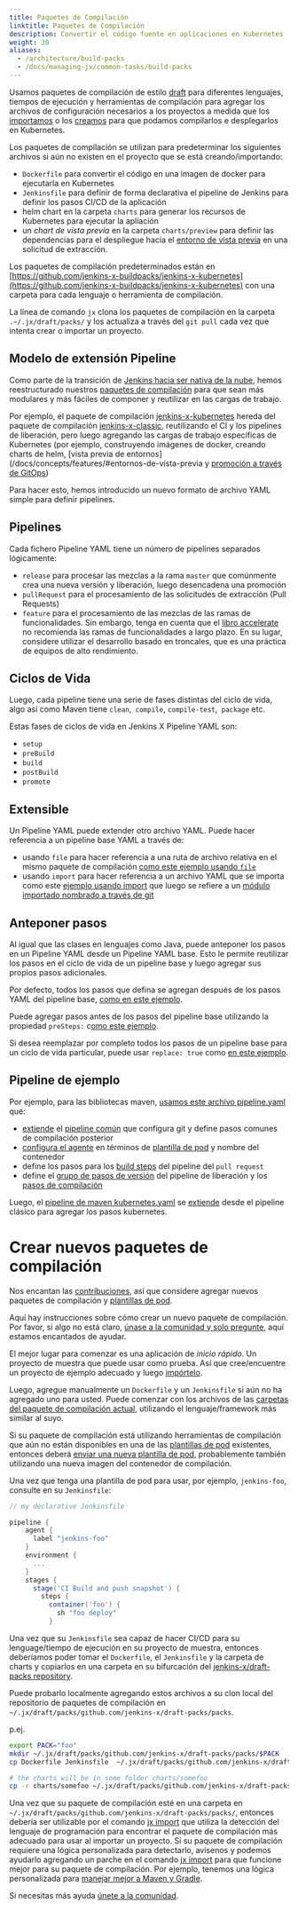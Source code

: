 ```yaml
---
title: Paquetes de Compilación
linktitle: Paquetes de Compilación
description: Convertir el código fuente en aplicaciones en Kubernetes
weight: 30
aliases:
  - /architecture/build-packs
  - /docs/managing-jx/common-tasks/build-packs
---
```


Usamos paquetes de compilación de estilo [draft](https://draft.sh/) para diferentes lenguajes, tiempos de ejecución y herramientas de compilación para agregar los archivos de configuración necesarios a los proyectos a medida que los [importamos](/docs/using-jx/common-tasks/import/) o los [creamos](/docs/using-jx/common-tasks/create-spring/) para que podamos compilarlos e desplegarlos en Kubernetes.

Los paquetes de compilación se utilizan para predeterminar los siguientes archivos si aún no existen en el proyecto que se está creando/importando:

* `Dockerfile` para convertir el código en una imagen de docker para ejecutarla en Kubernetes
* `Jenkinsfile` para definir de forma declarativa el pipeline de Jenkins para definir los pasos CI/CD de la aplicación
* helm chart en la carpeta `charts` para generar los recursos de Kubernetes para ejecutar la apliación
* un _chart de vista previa_ en la carpeta `charts/preview` para definir las dependencias para el despliegue hacia el [entorno de vista previa](/es/docs/concepts/features/#entornos-de-vista-previa) en una solicitud de extracción.

Los paquetes de compilación predeterminados están en [https://github.com/jenkins-x-buildpacks/jenkins-x-kubernetes](https://github.com/jenkins-x-buildpacks/jenkins-x-kubernetes) con una carpeta para cada lenguaje o herramienta de compilación.

La línea de comando `jx` clona los paquetes de compilación en la carpeta `.~/.jx/draft/packs/` y los actualiza a través del `git pull` cada vez que intenta crear o importar un proyecto.

## Modelo de extensión Pipeline

Como parte de la transición de [Jenkins hacia ser nativa de la nube](/docs/managing-jx/common-tasks/cloud-native-jenkins/), hemos reestructurado nuestros [paquetes de compilación](https://github.com/jenkins-x-buildpacks/) para que sean más modulares y más fáciles de componer y reutilizar en las cargas de trabajo.

Por ejemplo, el paquete de compilación [jenkins-x-kubernetes](https://github.com/jenkins-x-buildpacks/jenkins-x-kubernetes) hereda del paquete de compilación [jenkins-x-classic](https://github.com/jenkins-x-buildpacks/jenkins-x-classic), reutilizando el CI y los pipelines de liberación, pero luego agregando las cargas de trabajo específicas de Kubernetes (por ejemplo, construyendo imágenes de docker, creando charts de helm, [vista previa de entornos](/docs/concepts/features/#entornos-de-vista-previa y [promoción a través de GitOps](/docs/concepts/features/#promocion))

Para hacer esto, hemos introducido un nuevo formato de archivo YAML simple para definir pipelines.

## Pipelines

Cada fichero Pipeline YAML tiene un número de pipelines separados lógicamente:

* `release` para procesar las mezclas a la rama `master` que comúnmente crea una nueva versión y liberación, luego desencadena una promoción
* `pullRequest` para el procesamiento de las solicitudes de extracción (Pull Requests)
* `feature` para el procesamiento de las mezclas de las ramas de funcionalidades. Sin embargo, tenga en cuenta que el [libro accelerate](/about/accelerate/) no recomienda las ramas de funcionalidades a largo plazo. En su lugar, considere utilizar el desarrollo basado en troncales, que es una práctica de equipos de alto rendimiento.

## Ciclos de Vida

Luego, cada pipeline tiene una serie de fases distintas del ciclo de vida, algo así como Maven tiene `clean`,` compile`, `compile-test`,` package` etc.

Estas fases de ciclos de vida en Jenkins X Pipeline YAML son:

* `setup`
* `preBuild`
* `build`
* `postBuild`
* `promote`

## Extensible

Un Pipeline YAML puede extender otro archivo YAML. Puede hacer referencia a un pipeline base YAML a través de:

* usando `file` para hacer referencia a una ruta de archivo relativa en el mismo paquete de compilación [como este ejemplo usando `file`](https://github.com/jenkins-x-buildpacks/jenkins-x-classic/blob/f7027df958eb385d50fec0c0368e606a6d5eb9df/packs/maven/pipeline.yaml#L1-L2)
* usando `import` para hacer referencia a un archivo YAML que se importa como este [ejemplo usando import](https://github.com/jenkins-x-buildpacks/jenkins-x-kubernetes/blob/45819e05fa197d9069af682fbbcad0af8d8d605a/packs/maven/pipeline.yaml#L2-L3) que luego se refiere a un [módulo importado nombrado a través de git](https://github.com/jenkins-x-buildpacks/jenkins-x-kubernetes/blob/45819e05fa197d9069af682fbbcad0af8d8d605a/packs/imports.yaml#L2-L4)

## Anteponer pasos

Al igual que las clases en lenguajes como Java, puede anteponer los pasos en un Pipeline YAML desde un Pipeline YAML base. Esto le permite reutilizar los pasos en el ciclo de vida de un pipeline base y luego agregar sus propios pasos adicionales.

Por defecto, todos los pasos que defina se agregan después de los pasos YAML del pipeline base, [como en este ejemplo](https://github.com/jenkins-x/jx/blob/0520fe3d9740cbcb1cc9754e173fe7726219f58e/pkg/jx/cmd/test_data/step_buildpack_apply/inheritence/pipeline.yaml#L7).

Puede agregar pasos antes de los pasos del pipeline base utilizando la propiedad `preSteps:` c[omo este ejemplo](https://github.com/jenkins-x/jx/blob/0520fe3d9740cbcb1cc9754e173fe7726219f58e/pkg/jx/cmd/test_data/step_buildpack_apply/inheritence2/pipeline.yaml#L6).

Si desea reemplazar por completo todos los pasos de un pipeline base para un ciclo de vida particular, puede usar `replace: true` como [en este ejemplo](https://github.com/jenkins-x/jx/blob/0520fe3d9740cbcb1cc9754e173fe7726219f58e/pkg/jx/cmd/test_data/step_buildpack_apply/inheritence2/pipeline.yaml#L11-L14).

## Pipeline de ejemplo

Por ejemplo, para las bibliotecas maven, [usamos este archivo pipeline.yaml](https://github.com/jenkins-x-buildpacks/jenkins-x-classic/blob/f7027df958eb385d50fec0c0368e606a6d5eb9df/packs/maven/pipeline.yaml) que:

* [extiende](https://github.com/jenkins-x-buildpacks/jenkins-x-classic/blob/f7027df958eb385d50fec0c0368e606a6d5eb9df/packs/maven/pipeline.yaml#L1-L2) el [pipeline común](https://github.com/jenkins-x-buildpacks/jenkins-x-classic/blob/f7027df958eb385d50fec0c0368e606a6d5eb9df/packs/pipeline.yaml) que configura git y define pasos comunes de compilación posterior
* [configura el agente](https://github.com/jenkins-x-buildpacks/jenkins-x-classic/blob/f7027df958eb385d50fec0c0368e606a6d5eb9df/packs/maven/pipeline.yaml#L3-L5) en términos de [plantilla de pod](/docs/managing-jx/common-tasks/pod-templates/) y nombre del contenedor
* define los pasos para los [build steps](https://github.com/jenkins-x-buildpacks/jenkins-x-classic/blob/f7027df958eb385d50fec0c0368e606a6d5eb9df/packs/maven/pipeline.yaml#L7-L11) del pipeline del `pull request`
* define el [grupo de pasos de versión](https://github.com/jenkins-x-buildpacks/jenkins-x-classic/blob/f7027df958eb385d50fec0c0368e606a6d5eb9df/packs/maven/pipeline.yaml#L13-L18) del pipeline de liberación y los [pasos de compilación](https://github.com/jenkins-x-buildpacks/jenkins-x-classic/blob/f7027df958eb385d50fec0c0368e606a6d5eb9df/packs/maven/pipeline.yaml#L19-L21)

Luego, el [pipeline de maven kubernetes.yaml](https://github.com/jenkins-x-buildpacks/jenkins-x-kubernetes/blob/45819e05fa197d9069af682fbbcad0af8d8d605a/packs/maven/pipeline.yaml) se [extiende](https://github.com/jenkins-x-buildpacks/jenkins-x-kubernetes/blob/45819e05fa197d9069af682fbbcad0af8d8d605a/packs/maven/pipeline.yaml#L2-L3) desde el pipeline clásico para agregar los pasos kubernetes.

# Crear nuevos paquetes de compilación

Nos encantan las [contribuciones](/community/), así que considere agregar nuevos paquetes de compilación y [plantillas de pod](/docs/managing-jx/common-tasks/pod-templates/).

Aquí hay instrucciones sobre cómo crear un nuevo paquete de compilación. Por favor, si algo no está claro, [únase a la comunidad y solo pregunte](/community/), aquí estamos encantados de ayudar.

El mejor lugar para comenzar es una aplicación de _inicio rápido_. Un proyecto de muestra que puede usar como prueba. Así que cree/encuentre un proyecto de ejemplo adecuado y luego [impórtelo](/developing/import).

Luego, agregue manualmente un `Dockerfile` y un `Jenkinsfile` si aún no ha agregado uno para usted. Puede comenzar con los archivos de las [carpetas del paquete de compilación actual](https://github.com/jenkins-x-buildpacks/jenkins-x-kubernetes/tree/master/packs), utilizando el lenguaje/framework más similar al suyo.

Si su paquete de compilación está utilizando herramientas de compilación que aún no están disponibles en una de las [plantillas de pod](/architecture/pod-templates) existentes, entonces deberá [enviar una nueva plantilla de pod](/docs/managing-jx/common-tasks/pod-templates/#submitting-new-pod-templates), probablemente también utilizando una nueva imagen del contenedor de compilación.

Una vez que tenga una plantilla de pod para usar, por ejemplo, `jenkins-foo`, consulte en su `Jenkinsfile`:

```groovy
// my declarative Jenkinsfile

pipeline {
    agent {
      label "jenkins-foo"
    }
    environment {
      ...
    }
    stages {
      stage('CI Build and push snapshot') {
        steps {
          container('foo') {
            sh "foo deploy"
          }
```
Una vez que su `Jenkinsfile` sea capaz de hacer CI/CD para su lenguage/tiempo de ejecución en su proyecto de muestra, entonces deberíamos poder tomar el `Dockerfile`, el `Jenkinsfile` y la carpeta de charts y copiarlos en una carpeta en su bifurcación del [jenkins-x/draft-packs repository](https://github.com/jenkins-x-buildpacks/jenkins-x-kubernetes).

Puede probarlo localmente agregando estos archivos a su clon local del repositorio de paquetes de compilación en `~/.jx/draft/packs/github.com/jenkins-x/draft-packs/packs`.

p.ej.

```sh
export PACK="foo"
mkdir ~/.jx/draft/packs/github.com/jenkins-x/draft-packs/packs/$PACK
cp Dockerfile Jenkinsfile  ~/.jx/draft/packs/github.com/jenkins-x/draft-packs/packs/$PACK

# the charts will be in some folder charts/somefoo
cp -r charts/somefoo ~/.jx/draft/packs/github.com/jenkins-x/draft-packs/packs/$PACK/charts
```

Una vez que su paquete de compilación esté en una carpeta en `~/.jx/draft/packs/github.com/jenkins-x/draft-packs/packs/`, entonces debería ser utilizable por el comando [jx import](/commands/jx_import) que utiliza la detección del lenguaje de programación para encontrar el paquete de compilación más adecuado para usar al importar un proyecto. Si su paquete de compilación requiere una lógica personalizada para detectarlo, avísenos y podemos ayudarlo agregando un parche en el comando [jx import](/commands/jx_import) para que funcione mejor para su paquete de compilación. Por ejemplo, tenemos una lógica personalizada para [manejar mejor a Maven y Gradle](https://github.com/jenkins-x/jx/blob/712d9edf5e55aafaadfb3e0ac57692bb44634b1c/pkg/jx/cmd/common_buildpacks.go#L82:L108).

Si necesitas más ayuda [únete a la comunidad](/community/).